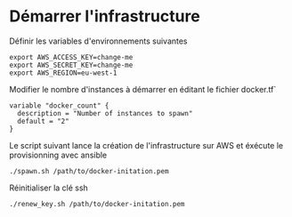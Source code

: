 # Démarrer l'infrastructure

Définir les variables d'environnements suivantes

```
export AWS_ACCESS_KEY=change-me
export AWS_SECRET_KEY=change-me
export AWS_REGION=eu-west-1
```
Modifier le nombre d'instances à démarrer en éditant le fichier docker.tf`

```
variable "docker_count" {
  description = "Number of instances to spawn"
  default = "2"
}
```

Le script suivant lance la création de l'infrastructure sur AWS et éxécute le provisionning avec ansible

```shell
./spawn.sh /path/to/docker-initation.pem
```

Réinitialiser la clé ssh

```shell
./renew_key.sh /path/to/docker-initation.pem
```

